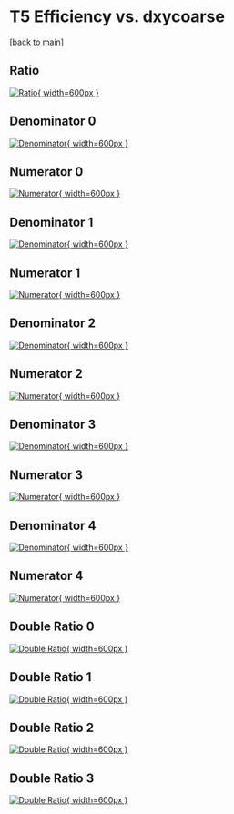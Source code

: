 # T5 Efficiency vs. dxycoarse

[[back to main](./)]



## Ratio

[![Ratio](../mtv/var/T5_vtr_321_0_eff_dxycoarse.png){ width=600px }](../mtv/var/T5_vtr_321_0_eff_dxycoarse.pdf)

## Denominator 0

[![Denominator](../mtv/den/T5_vtr_321_0_eff_dxycoarse_den0.png){ width=600px }](../mtv/den/T5_vtr_321_0_eff_dxycoarse_den0.pdf)

## Numerator 0

[![Numerator](../mtv/num/T5_vtr_321_0_eff_dxycoarse_num0.png){ width=600px }](../mtv/num/T5_vtr_321_0_eff_dxycoarse_num0.pdf)

## Denominator 1

[![Denominator](../mtv/den/T5_vtr_321_0_eff_dxycoarse_den1.png){ width=600px }](../mtv/den/T5_vtr_321_0_eff_dxycoarse_den1.pdf)

## Numerator 1

[![Numerator](../mtv/num/T5_vtr_321_0_eff_dxycoarse_num1.png){ width=600px }](../mtv/num/T5_vtr_321_0_eff_dxycoarse_num1.pdf)

## Denominator 2

[![Denominator](../mtv/den/T5_vtr_321_0_eff_dxycoarse_den2.png){ width=600px }](../mtv/den/T5_vtr_321_0_eff_dxycoarse_den2.pdf)

## Numerator 2

[![Numerator](../mtv/num/T5_vtr_321_0_eff_dxycoarse_num2.png){ width=600px }](../mtv/num/T5_vtr_321_0_eff_dxycoarse_num2.pdf)

## Denominator 3

[![Denominator](../mtv/den/T5_vtr_321_0_eff_dxycoarse_den3.png){ width=600px }](../mtv/den/T5_vtr_321_0_eff_dxycoarse_den3.pdf)

## Numerator 3

[![Numerator](../mtv/num/T5_vtr_321_0_eff_dxycoarse_num3.png){ width=600px }](../mtv/num/T5_vtr_321_0_eff_dxycoarse_num3.pdf)

## Denominator 4

[![Denominator](../mtv/den/T5_vtr_321_0_eff_dxycoarse_den4.png){ width=600px }](../mtv/den/T5_vtr_321_0_eff_dxycoarse_den4.pdf)

## Numerator 4

[![Numerator](../mtv/num/T5_vtr_321_0_eff_dxycoarse_num4.png){ width=600px }](../mtv/num/T5_vtr_321_0_eff_dxycoarse_num4.pdf)

## Double Ratio 0

[![Double Ratio](../mtv/ratio/T5_vtr_321_0_eff_dxycoarse_ratio0.png){ width=600px }](../mtv/ratio/T5_vtr_321_0_eff_dxycoarse_ratio0.pdf)

## Double Ratio 1

[![Double Ratio](../mtv/ratio/T5_vtr_321_0_eff_dxycoarse_ratio1.png){ width=600px }](../mtv/ratio/T5_vtr_321_0_eff_dxycoarse_ratio1.pdf)

## Double Ratio 2

[![Double Ratio](../mtv/ratio/T5_vtr_321_0_eff_dxycoarse_ratio2.png){ width=600px }](../mtv/ratio/T5_vtr_321_0_eff_dxycoarse_ratio2.pdf)

## Double Ratio 3

[![Double Ratio](../mtv/ratio/T5_vtr_321_0_eff_dxycoarse_ratio3.png){ width=600px }](../mtv/ratio/T5_vtr_321_0_eff_dxycoarse_ratio3.pdf)


